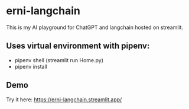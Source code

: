 # erni-langchain

This is my AI playground for ChatGPT and langchain hosted on streamlit.

## Uses virtual environment with pipenv:

- pipenv shell (streamlit run Home.py)
- pipenv install

## Demo

Try it here: https://erni-langchain.streamlit.app/
